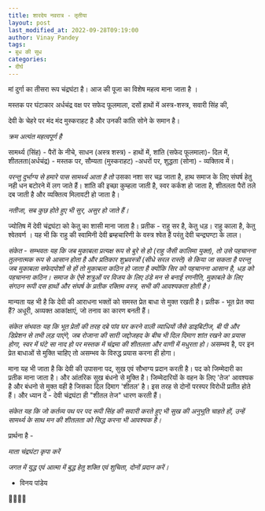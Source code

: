 ```yaml
---
title: शारदेय नवरात्र - तृतीया
layout: post
last_modified_at: 2022-09-28T09:19:00
author: Vinay Pandey
tags:
- बुध की सुध
categories:
- दीर्घ
---
```

मां दुर्गा का तीसरा रूप चंद्रघंटा है। आज की पूजा का विशेष महत्व माना जाता है ।

मस्तक पर घंटाकार अर्धचंद्र 
वक्ष पर सफेद फूलमाला, 
दसों हाथों में अस्त्र-शस्त्र, 
सवारी सिंह की,

देवी के चेहरे पर मंद मंद मुस्कराहट है 
और उनकी कांति सोने के समान है। 

*क्रम अत्यंत महत्वपूर्ण है*

सामर्थ्य (सिंह)  - पैरों के नीचे, 
साधन (अस्त्र शस्त्र)  - हाथों में, 
शांति (सफेद फूलमाला)- दिल में,
शीतलता(अर्धचंद्र) - मस्तक पर,
सौम्यता (मुस्कराहट) -अधरों पर,
शुद्धता (सोना) - व्यक्तित्व  में।


*परन्तु दुर्भाग्य से*
*हमारे पास सामर्थ्य आता है तो* 
उसका नशा सर चढ़ जाता है, 
हाथ समाज के लिए संघर्ष हेतु नही धन बटोरने में लग जाते हैं।
शांति की इच्छा कुम्हला जाती है,
स्वर कर्कश हो जाता है,
शीतलता पैरों तले दब जाती है और
व्यक्तित्व मिलावटी हो जाता है। 

*नतीजा, सब कुछ होते हुए भी सुर, असुर हो जाते हैं।* 

ज्योतिष में देवी चंद्रघंटा को केतु का शासी माना जाता है। 
प्रतीक - राहु सर है, केतु धड़। राहु काला है, केतु श्वेतवर्ण । यह भी कि राहु की स्वामिनी देवी ब्रम्हचारिणी के वस्त्र श्वेत हैं परंतु देवी चन्द्रघण्टा के लाल।  

*संकेत - सम्भवतः यह कि जब मुकाबला प्रत्यक्ष रूप से बुरे से हो (राहु जैसी कालिमा युक्त), तो उसे पहचानना तुलनात्मक रूप से आसान होता है और प्रतिकार शुभ्रवस्त्रों (सीधे सरल रास्ते) से किया जा सकता है परन्तु जब मुकाबला सफेदपोशों से हों तो मुकाबला कठिन हो जाता है क्योंकि सिर को पहचानना आसान है, धड़ को पहचानना कठिन। समाज के ऐसे शत्रुओं पर विजय के लिए ठंडे मन से बनाई रणनीति, मुकाबले के लिए संगठन रूपी दस हाथों और संघर्ष के प्रतीक रक्तिम वस्त्र, सभी की आवश्यकता होती है।*

मान्यता यह भी है कि देवी की आराधना भक्तों को समस्त प्रेत बाधा से मुक्त रखती है। 
प्रतीक - भूत प्रेत क्या हैं? अधूरी, अव्यक्त आकांक्षाएं, जो तनाव का कारण बनती हैं। 

*संकेत संभवतः यह कि भूत प्रेतों की तरह दबे पांव घर करने वाली व्याधियों जैसे डाइबिटीज, बी पी और डिप्रेशन से तभी लड़ पाएंगे, जब रोजाना की सारी जद्दोजहद के बीच भी दिल दिमाग शांत रखने का प्रयास होगा, स्वर में घंटे सा नाद हो पर मस्तक में चंद्रमा की शीतलता और वाणी में मधुरता हो।* असम्भव है, पर इन प्रेत बाधाओं से मुक्ति चाहिए तो असम्भव के विरुद्ध प्रयास करना ही होगा।

माना यह भी जाता है कि देवी की उपासना पद, सुख एवं सौभाग्य प्रदान करती है। 
पद को जिम्मेदारी का प्रतीक माना जाता है। और आंतरिक सुख बंधनो से मुक्ति है। जिम्मेदारियों के वहन के लिए 'तेज' आवश्यक है और बंधनो से मुक्त वही है जिसका दिल दिमाग 'शीतल' है। इस तरह से दोनों परस्पर विरोधी प्रतीत होते हैं। और ध्यान दें - देवी चंद्रघंटा ही "शीतल तेज" धारण करती हैं।  

*संकेत यह कि जो कर्तव्य पथ पर पद रूपी सिंह की सवारी करते हुए भी सुख की अनुभूति चाहते हों, उन्हें सामर्थ्य के साथ मन की शीतलता को सिद्ध करना भी आवश्यक है।*

प्रार्थना है -

*माता चंद्रघंटा कृपा करें*

*जगत में युद्ध एवं आत्मा में बुद्ध हेतु शक्ति एवं शुचिता, दोनों प्रदान करें।*

- विनय पांडेय

🙏🌷🌷🙏


